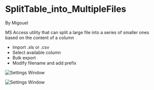 # SplitTable_into_MultipleFiles
By Migouel

MS Access utility that can split a large file into a series of smaller ones based on the content of a column
* Import .xls or .csv 
* Select available column
* Bulk export
* Modify filename and add prefix

![Settings Window](https://raw.github.com/migouelBL/SplitTable_into_MultipleFiles/master/Screenshots/Screenshot1.png)

![Settings Window](https://raw.github.com/migouelBL/SplitTable_into_MultipleFiles/master/Screenshots/Screenshot2.png)
